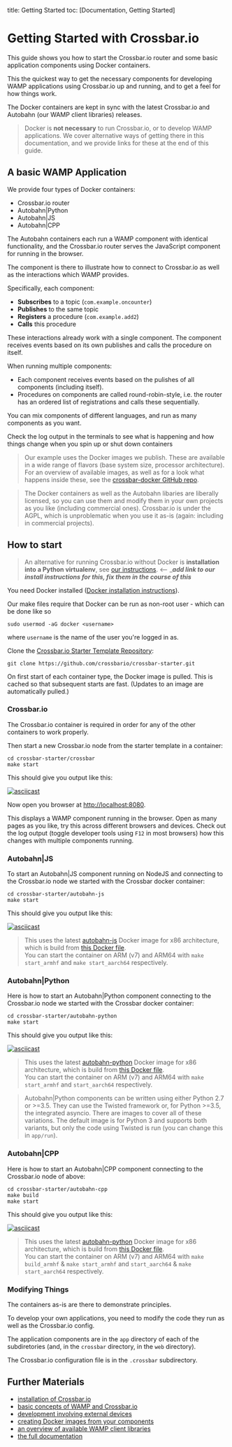 title: Getting Started
toc: [Documentation, Getting Started]

# Getting Started with Crossbar.io

This guide shows you how to start the Crossbar.io router and some basic application components using Docker containers.

This the quickest way to get the necessary components for developing WAMP applications using Crossbar.io up and running, and to get a feel for how things work.

The Docker containers are kept in sync with the latest Crossbar.io and Autobahn (our WAMP client libraries) releases.

> Docker is **not necessary** to run Crossbar.io, or to develop WAMP applications. We cover alternative ways of getting there in this documentation, and we provide links for these at the end of this guide.

## A basic WAMP Application

We provide four types of Docker containers:

* Crossbar.io router
* Autobahn|Python
* Autobahn|JS
* Autobahn|CPP

The Autobahn containers each run a WAMP component with identical functionality, and the Crossbar.io router serves the JavaScript component for running in the browser.

The component is there to illustrate how to connect to Crossbar.io as well as the interactions which WAMP provides.

Specifically, each component:

* **Subscribes** to a topic (`com.example.oncounter`)
* **Publishes** to the same topic
* **Registers** a procedure (`com.example.add2`)
* **Calls** this procedure

These interactions already work with a single component. The component receives events based on its own publishes and calls the procedure on itself.

When running multiple components:

* Each component receives events based on the pulishes of all components (including itself).
* Procedures on components are called round-robin-style, i.e. the router has an ordered list of registrations and calls these sequentially.

You can mix components of different languages, and run as many components as you want.

Check the log output in the terminals to see what is happening and how things change when you spin up or shut down containers

> Our example uses the Docker images we publish. These are available in a wide range of flavors (base system size, processor architecture). For an overview of available images, as well as for a look what happens inside these, see the [crossbar-docker GitHub repo](https://github.com/crossbario/crossbar-docker).

> The Docker containers as well as the Autobahn libaries are liberally licensed, so you can use them and modify them in your own projects as you like (including commercial ones). Crossbar.io is under the AGPL, which is unproblematic when you use it as-is (again: including in commercial projects).


## How to start

> An alternative for running Crossbar.io without Docker is **installation into a Python virtualenv**, see [our instructions](). <-- ____add link to our install instructions for this, fix them in the course of this___

You need Docker installed ([Docker installation instructions](https://docs.docker.com/engine/installation/)).

Our make files require that Docker can be run as non-root user - which can be done like so

```console
sudo usermod -aG docker <username>
```

where `username` is the name of the user you're logged in as.

Clone the [Crossbar.io Starter Template Repository](https://github.com/crossbario/crossbar-starter):

```console
git clone https://github.com/crossbario/crossbar-starter.git
```

On first start of each container type, the Docker image is pulled. This is cached so that subsequent starts are fast. (Updates to an image are automatically pulled.)

### Crossbar.io

The Crossbar.io container is required in order for any of the other containers to work properly.

Then start a new Crossbar.io node from the starter template in a container:

```console
cd crossbar-starter/crossbar
make start
```
This should give you output like this:

[![asciicast](https://asciinema.org/a/6ufqm00z2xmdb3xdnrrzf4es7.png)](https://asciinema.org/a/6ufqm00z2xmdb3xdnrrzf4es7)

Now open you browser at [http://localhost:8080](http://localhost:8080).

This displays a WAMP component running in the browser. Open as many pages as you like, try this across different browsers and devices. Check out the log output (toggle developer tools using `F12` in most browsers) how this changes with multiple components running.


### Autobahn|JS

To start an Autobahn|JS component running on NodeJS and connecting to the Crossbar.io node we started with the Crossbar docker container:

```console
cd crossbar-starter/autobahn-js
make start
```

This should give you output like this:

[![asciicast](https://asciinema.org/a/5bd3oco61umd4to8qxfixzbh4.png)](https://asciinema.org/a/5bd3oco61umd4to8qxfixzbh4)

> This uses the latest [autobahn-js](https://hub.docker.com/r/crossbario/autobahn-js/) Docker image for x86 architecture, which is build from [this Docker file](https://github.com/crossbario/crossbar-docker/blob/master/autobahn-js/x86_64/Dockerfile.alpine).     
You can start the container on ARM (v7) and ARM64 with `make start_armhf` and `make start_aarch64` respectively.

### Autobahn|Python

Here is how to start an Autobahn|Python component connecting to the Crossbar.io node we started with the Crossbar docker container:

```console
cd crossbar-starter/autobahn-python
make start
```

This should give you output like this:

[![asciicast](https://asciinema.org/a/a4d35xf82ylibi0jqwfje56b0.png)](https://asciinema.org/a/a4d35xf82ylibi0jqwfje56b0)

> This uses the latest [autobahn-python](https://hub.docker.com/r/crossbario/autobahn-python/) Docker image for x86 architecture, which is build from [this Docker file](https://github.com/crossbario/crossbar-docker/blob/master/autobahn-python/x86_64/Dockerfile.cpy3-alpine).     
You can start the container on ARM (v7) and ARM64 with `make start_armhf` and `start_aarch64` respectively.     

> Autobahn|Python components can be written using either Python 2.7 or >=3.5. They can use  the Twisted framework or, for Python >=3.5, the integrated asyncio. There are images to cover all of these variations. The default image is for Python 3 and supports both variants, but only the code using Twisted is run (you can change this in `app/run`).


### Autobahn|CPP

Here is how to start an Autobahn|CPP component connecting to the Crossbar.io node of above:

```console
cd crossbar-starter/autobahn-cpp
make build
make start
```

This should give you output like this:

[![asciicast](https://asciinema.org/a/aqpejunlkxbk8o4iuaz1lm9x8.png)](https://asciinema.org/a/aqpejunlkxbk8o4iuaz1lm9x8)

> This uses the latest [autobahn-python](https://hub.docker.com/r/crossbario/autobahn-cpp/) Docker image for x86 architecture, which is build from [this Docker file](https://github.com/crossbario/crossbar-docker/blob/master/autobahn-cpp/x86_64/Dockerfile.gcc).     
You can start the container on ARM (v7) and ARM64 with `make build_armhf` & `make start_armhf` and `start_aarch64` & `make start_aarch64` respectively.


### Modifying Things

The containers as-is are there to demonstrate principles.

To develop your own applications, you need to modify the code they run as well as the Crossbar.io config.

The application components are in the `app` directory of each of the subdiretories (and, in the `crossbar` directory, in the `web` directory).

The Crossbar.io configuration file is in the `.crossbar` subdirectory.

## Further Materials

* [installation of Crossbar.io](/docs/Installation)
* [basic concepts of WAMP and Crossbar.io](/docs/Basic-Concepts)
* [development involving external devices](/docs/Development-with-External-Devices)
* [creating Docker images from your components](/docs/Creating-Docker-Images)
* [an overview of available WAMP client libraries](/about/Supported-Languages/)
* [the full documentation](/docs/Table-of-Contents/)
